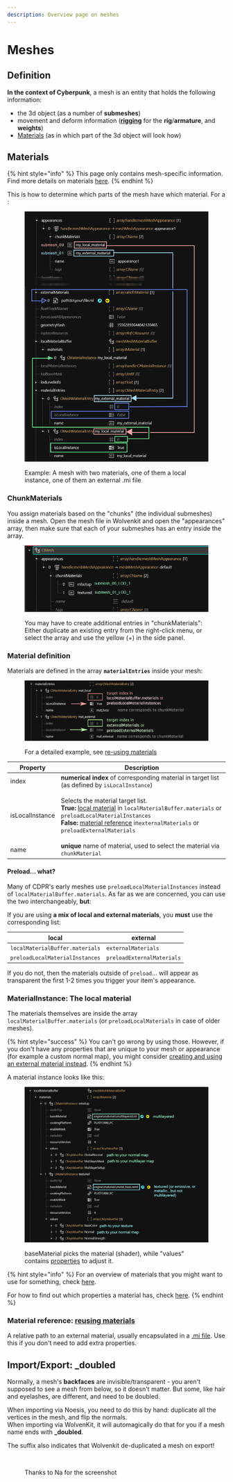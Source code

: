 ```yaml
---
description: Overview page on meshes
---
```


# Meshes

## Definition&#x20;

**In the context of Cyberpunk**, a mesh is an entity that holds the following information:

* the 3d object (as a number of **submeshes**)
* movement and deform information ([**rigging**](meshes-and-armatures-rigging.md) for the **rig**/**armature**, and **weights**)
* [Materials](meshes.md#materials) (as in which part of the 3d object will look how)

## Materials

{% hint style="info" %}
This page only contains mesh-specific information. Find more details on materials [here](meshes.md#materials).&#x20;
{% endhint %}

This is how to determine which parts of the mesh have which material. For a :

<figure><img src="../../.gitbook/assets/materials_explanation.png" alt=""><figcaption><p>Example: A mesh with two materials, one of them a local instance, one of them an external .mi file</p></figcaption></figure>

### ChunkMaterials

You assign materials based on the "chunks" (the individual submeshes) inside a mesh. Open the mesh file in Wolvenkit and open the "appearances" array, then make sure that each of your submeshes has an entry inside the array.

<figure><img src="../../.gitbook/assets/mesh_material_appearance.png" alt=""><figcaption><p>You may have to create additional entries in "chunkMaterials": Either duplicate an existing entry from the right-click menu, or select the array and use the yellow (+) in the side panel.</p></figcaption></figure>

### Material definition

Materials are defined in the array **`materialEntries`** inside your mesh:

<figure><img src="../../.gitbook/assets/materials_materialentries_overview.png" alt=""><figcaption><p>For a detailed example, see <a href="../materials/re-using-materials-.mi.md#maximally-lazy-external-materials">re-using materials</a></p></figcaption></figure>

| Property        | Description                                                                                                                                                                                                                                                                                                                                                                                                                            |
| --------------- | -------------------------------------------------------------------------------------------------------------------------------------------------------------------------------------------------------------------------------------------------------------------------------------------------------------------------------------------------------------------------------------------------------------------------------------- |
| index           | **numerical index** of corresponding material in target list (as defined by `isLocalInstance`)                                                                                                                                                                                                                                                                                                                                         |
| isLocalInstance | <p>Selects the material target list.<br><strong>True:</strong> <a href="meshes.md#materialinstance-the-local-material">local material</a> in <code>localMaterialBuffer.materials</code> or <code>preloadLocalMaterialInstances</code><br><strong>False:</strong> <a href="meshes.md#material-reference-a-material-somewhere-else">material reference</a> in<code>externalMaterials</code> or <code>preloadExternalMaterials</code></p> |
| name            | **unique** name of material, used to select the material via `chunkMaterial`                                                                                                                                                                                                                                                                                                                                                           |

#### Preload… what?

Many of CDPR's early meshes use `preloadLocalMaterialInstances` instead of `localMaterialBuffer.materials`. As far as we are concerned, you can use the two interchangeably, **but**:&#x20;

If you are using **a mix of local and external materials**, you **must** use the corresponding list:

| local                           | external                   |
| ------------------------------- | -------------------------- |
| `localMaterialBuffer.materials` | `externalMaterials`        |
| `preloadLocalMaterialInstances` | `preloadExternalMaterials` |

If you do not, then the materials outside of `preload`… will appear as transparent the first 1-2 times you trigger your item's appearance.

### MaterialInstance: The local material

The materials themselves are inside the array `localMaterialBuffer.materials` (or `preloadLocalMaterials` in case of older meshes).&#x20;

{% hint style="success" %}
You can't go wrong by using those. However, if you don't have any properties that are unique to your mesh or appearance (for example a custom normal map), you might consider [creating and using an external material instead](../materials/re-using-materials-.mi.md).
{% endhint %}

A material instance looks like this:

<figure><img src="../../.gitbook/assets/material_docu_material_instance.png" alt=""><figcaption><p>baseMaterial picks the material (shader), while "values" contains <a href="meshes.md#checking-material-properties">properties</a> to adjust it.</p></figcaption></figure>

{% hint style="info" %}
For an overview of materials that you might want to use for something, check [here](../references-lists-and-overviews/cheat-sheet-materials.md).&#x20;

For how to find out which properties a material has, check [here](../materials/#checking-material-properties).
{% endhint %}

### Material reference: [reusing materials](../materials/re-using-materials-.mi.md#maximally-lazy-external-materials)

A relative path to an external material, usually encapsulated in a [.mi file](../materials/re-using-materials-.mi.md#.mi-files-to-the-rescue). Use this if you don't need to add extra properties.

## Import/Export: \_doubled

Normally, a mesh's **backfaces** are invisible/transparent - you aren't supposed to see a mesh from below, so it doesn't matter. But some, like hair and eyelashes, are different, and need to be doubled.

When importing via Noesis, you need to do this by hand: duplicate all the vertices in the mesh, and flip the normals.\
When importing via WolvenKit, it will automagically do that for you if a mesh name ends with **\_doubled**.&#x20;

The suffix also indicates that Wolvenkit de-duplicated a mesh on export!

<figure><img src="https://cdn.discordapp.com/attachments/1091077640854704270/1091295442060464138/image.png" alt=""><figcaption><p>Thanks to Na for the screenshot</p></figcaption></figure>
